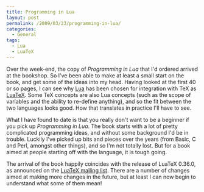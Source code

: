 ```yaml
---
title: Programming in Lua
layout: post
permalink: /2009/03/23/programming-in-lua/
categories:
  - General
tags:
  - Lua
  - LuaTeX
---
```

Over the week-end, the copy of _Programming in Lua_ that I'd ordered arrived at the bookshop. So I've been able to make at least a small start on the book, and get some of the ideas into my head. Having looked at the first 40 or so pages, I can see why [Lua](https://www.lua.org) has been chosen for integration with TeX as [LuaTeX](http://www.luatex.org). Some TeX concepts are also Lua concepts (such as the scope of variables and the ability to re-define anything), and so the fit between the two languages looks good.  How that translates in practice I'll have to see.

What I have found to date is that you really don't want to be a beginner if you pick up _Programming in Lua_. The book starts with a lot of pretty complicated programming ideas, and without some background I'd be in trouble.  Luckily I've picked up bits and pieces over the years (from Basic, C and Perl, amongst other things), and so I'm not totally lost.  But for a book aimed at people starting off with the language, it is tough going.

The arrival of the book happily coincides with the release of LuaTeX 0.36.0, as announced on the [LuaTeX mailing list](https://tug.org/mailman/listinfo/luatex). There are a number of changes aimed at making more changes in the future, but at least I can now begin to understand what some of them mean!

